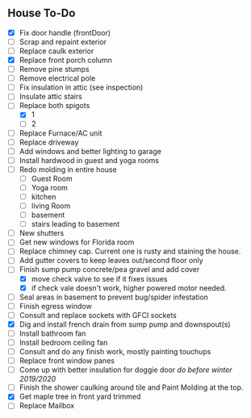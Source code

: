 ## House To-Do
- [x] Fix door handle (frontDoor)
- [ ] Scrap and repaint exterior
- [ ] Replace caulk exterior
- [x] Replace front porch column
- [ ] Remove pine stumps
- [ ] Remove electrical pole
- [ ] Fix insulation in attic (see inspection)
- [ ] Insulate attic stairs
- [ ] Replace both spigots
    - [x] 1
    - [ ] 2
- [ ] Replace Furnace/AC unit
- [ ] Replace driveway
- [ ] Add windows and better lighting to garage
- [ ] Install hardwood in guest and yoga rooms
- [ ] Redo molding in entire house
    - [ ] Guest Room
    - [ ] Yoga room
    - [ ] kitchen
    - [ ] living Room
    - [ ] basement
    - [ ] stairs leading to basement
- [ ] New shutters
- [ ] Get new windows for Florida room
- [ ] Replace chimney cap. Current one is rusty and staining the house.
- [ ] Add gutter covers to keep leaves out/second floor only
- [ ] Finish sump pump concrete/pea gravel and add cover
    - [x] move check valve to see if it fixes issues
    - [x] if check vale doesn't work, higher powered motor needed.
- [ ] Seal areas in basement to prevent bug/spider infestation
- [ ] Finish egress window
- [ ] Consult and replace sockets with GFCI sockets
- [x] Dig and install french drain from sump pump and downspout(s)
- [ ] Install bathroom fan
- [ ] Install bedroom ceiling fan
- [ ] Consult and do any finish work, mostly painting touchups
- [ ] Replace front window panes
- [ ] Come up with better insulation for doggie door *do before winter 2019/2020*
- [ ] Finish the shower caulking around tile and Paint Molding at the top.
- [x] Get maple tree in front yard trimmed
- [ ] Replace Mailbox
